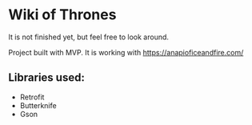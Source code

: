 # Wiki of Thrones

It is not finished yet, but feel free to look around.

Project built with MVP.
It is working with https://anapioficeandfire.com/

## Libraries used:
- Retrofit
- Butterknife
- Gson

